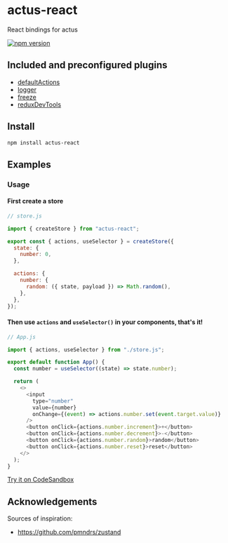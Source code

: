 # actus-react

React bindings for actus

[![npm version](https://img.shields.io/npm/v/actus-react.svg?style=flat-square)](https://www.npmjs.com/package/actus-react)

## Included and preconfigured plugins

- [defaultActions](https://github.com/EvgenyOrekhov/actus/tree/master/packages/actus/src/plugins/defaultActions)
- [logger](https://github.com/EvgenyOrekhov/actus/tree/master/packages/actus/src/plugins/logger)
- [freeze](https://github.com/EvgenyOrekhov/actus/tree/master/packages/actus/src/plugins/freeze)
- [reduxDevTools](https://github.com/EvgenyOrekhov/actus/tree/master/packages/actus/src/plugins/reduxDevTools)

## Install

```sh
npm install actus-react
```

## Examples

### Usage

#### First create a store

```js
// store.js

import { createStore } from "actus-react";

export const { actions, useSelector } = createStore({
  state: {
    number: 0,
  },

  actions: {
    number: {
      random: ({ state, payload }) => Math.random(),
    },
  },
});
```

#### Then use `actions` and `useSelector()` in your components, that's it!

```js
// App.js

import { actions, useSelector } from "./store.js";

export default function App() {
  const number = useSelector((state) => state.number);

  return (
    <>
      <input
        type="number"
        value={number}
        onChange={(event) => actions.number.set(event.target.value)}
      />
      <button onClick={actions.number.increment}>+</button>
      <button onClick={actions.number.decrement}>-</button>
      <button onClick={actions.number.random}>random</button>
      <button onClick={actions.number.reset}>reset</button>
    </>
  );
}
```

[Try it on CodeSandbox](https://codesandbox.io/s/actus-react-counter-app-example-3ixtu)

## Acknowledgements

Sources of inspiration:

- https://github.com/pmndrs/zustand
